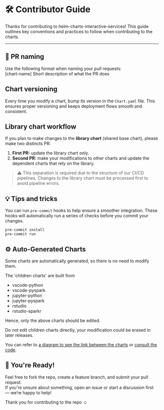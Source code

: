 # 🛠️ Contributor Guide 

Thanks for contributing to helm-charts-interactive-services! This guide outlines key conventions and practices to follow when contributing to the charts.

---


## 📝 PR naming

Use the following format when naming your pull requests:  
[chart-name] Short description of what the PR does


## Chart versioning

Every time you modify a chart, bump its version in the `Chart.yaml` file.
This ensures proper versioning and keeps deployment flows smooth and consistent.


## Library chart workflow

If you plan to make changes to the **library chart** (shared base chart), please make two distincts PR:

1. **First PR:** update the library chart only.
2. **Second PR:** make your modifications to other charts and update the dependent charts that rely on the library.

> ⚠️ This separation is required due to the structure of our CI/CD pipelines. Changes to the library chart must be processed first to avoid pipeline errors.

## 💡 Tips and tricks

You can run `pre-commit` hooks to help ensure a smoother integration. These hooks will automatically run a series of checks before you commit your changes.

```
pre-commit install
pre-commit run
```


## ⚙️ Auto-Generated Charts

Some charts are automatically generated, so there is no need to modify them. 

The 'children charts' are built from
- vscode-python
- vscode-pyspark
- jupyter-python
- jupyter-pyspark
- rstudio
- rstudio-sparkr  

Hence, only the above charts should be edited. 

Do not edit children charts directly, your modification could be erased in later releases.  

You can refer to [a diagram to see the link between the charts](https://github.com/InseeFrLab/helm-charts-interactive-services/blob/main/utils/charts-inheritance.yaml) or [consult the code](https://github.com/InseeFrLab/helm-charts-interactive-services/blob/main/utils/generate-children-charts.py).


## 🚀 You're Ready!

Feel free to fork the repo, create a feature branch, and submit your pull request.  
If you're unsure about something, open an issue or start a discussion first — we’re happy to help!


Thank you for contributing to the repo ☺️
